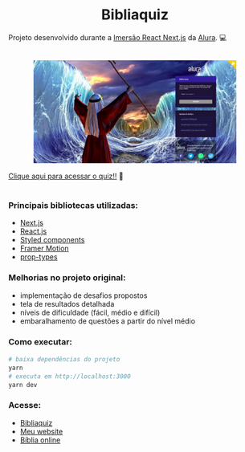 <div align="center">
<h1>Bibliaquiz</h1>
</div>

Projeto desenvolvido durante a [Imersão React Next.js](https://www.alura.com.br/imersao-react-next-js) da [Alura](https://www.alura.com.br). :computer:

<br>
<div align="center"><img src="./bibliaquiz.png" style="width:80%"></div>

[Clique aqui para acessar o quiz!!](https://bibliaquiz.prscreis.vercel.app) :book:
<br>
<br>

### Principais bibliotecas utilizadas:

- [Next.js](https://nextjs.org/)
- [React.js](https://pt-br.reactjs.org/)
- [Styled components](https://styled-components.com/)
- [Framer Motion](https://framer.com/motion/)
- [prop-types](https://npmjs.com/package/prop-types)

### Melhorias no projeto original:

- implementação de desafios propostos
- tela de resultados detalhada
- níveis de dificuldade (fácil, médio e difícil)
- embaralhamento de questões a partir do nível médio

### Como executar:

```bash
# baixa dependências do projeto
yarn
# executa em http://localhost:3000
yarn dev
```

### Acesse:

- [Bibliaquiz](https://bibliaquiz.prscreis.vercel.app/)
- [Meu website](https://www.pauloreis.dev/)
- [Bíblia online](https://www.bibliaonline.com.br/)
